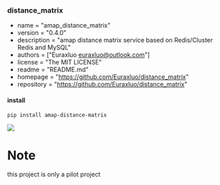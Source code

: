 ### distance_matrix 
- name = "amap_distance_matrix"
- version = "0.4.0"
- description = "amap distance matrix service based on Redis/Cluster Redis and MySQL"
- authors = ["Euraxluo <euraxluo@outlook.com>"]
- license = "The MIT LICENSE"
- readme = "README.md"
- homepage = "https://github.com/Euraxluo/distance_matrix"
- repository = "https://github.com/Euraxluo/distance_matrix"

#### install
`pip install amap-distance-matrix`

![](https://gitee.com/Euraxluo/images/raw/master/pycharm/MIK-RHfzjB.png)

# Note
this project is only a pilot project